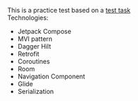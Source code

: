 
This is a practice test based on a <a href="https://github.com/KazanExpress/android-test-task">test task</a>
<br>
Technologies: 
- Jetpack Compose
- MVI pattern
- Dagger Hilt
- Retrofit
- Coroutines
- Room
- Navigation Component
- Glide
- Serialization
